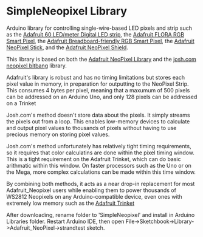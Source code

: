 # SimpleNeopixel Library 

Arduino library for controlling single-wire-based LED pixels and strip such as the [Adafruit 60 LED/meter Digital LED strip][strip], the [Adafruit FLORA RGB Smart Pixel][flora], the [Adafruit Breadboard-friendly RGB Smart Pixel][pixel], the [Adafruit NeoPixel Stick][stick], and the [Adafruit NeoPixel Shield][shield].

This library is based on both the [Adafruit NeoPixel Library][adafruit_neopixel] and the [josh.com neopixel bitbang][josh_neopixel] library.

Adafruit's library is robust and has no timing limitations but stores each pixel value in memory, in preparation for outputting to the NeoPixel Strip.  This consumes 4 bytes per pixel, meaning that a maxumum of 500 pixels can be addressed on an Arduino Uno, and only 128 pixels can be addressed on a Trinket

Josh.com's method doesn't store data about the pixels.  It simply streams the pixels out from a loop.  This enables low-memory devices to calculate and output pixel values to thousands of pixels without having to use precious memory on storing pixel values.

Josh.com's method unfortunately has relatively tight timing requirements, so it requires that color calculatins are done within the pixel timing window.  This is a tight requirement on the Adafruit Trinket, which can do basic arithmatic within this window.  On faster processors such as the Uno or on the Mega, more complex calculations can be made within this time window.

By combining both methods, it acts as a near drop-in replacement for most Adafruit_Neopixel users while enabling them to power thousands of WS2812 Neopixels on any Arduino-compatible device, even ones with extremely low memory such as the [Adafruit Trinket][trinket]

After downloading, rename folder to 'SimpleNeopixel' and install in Arduino Libraries folder. Restart Arduino IDE, then open File->Sketchbook->Library->Adafruit_NeoPixel->strandtest sketch.


[adafruit_neopixel]: https://github.com/adafruit/Adafruit_NeoPixel
[josh_neopixel]: http://wp.josh.com/2014/05/13/ws2812-neopixels-are-not-so-finicky-once-you-get-to-know-them/
[trinket]: http://adafruit.com/product/1501
[flora]:  http://adafruit.com/products/1060
[strip]:  http://adafruit.com/products/1138
[pixel]:  http://adafruit.com/products/1312
[stick]:  http://adafruit.com/products/1426
[shield]: http://adafruit.com/products/1430
